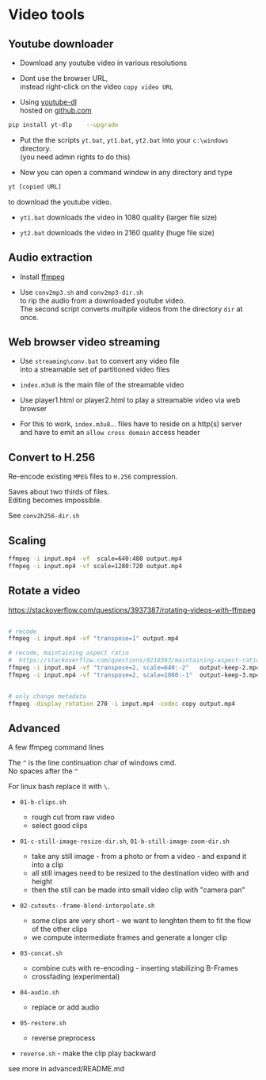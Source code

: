 # Video tools

## Youtube downloader

* Download any youtube video in various resolutions

* Dont use the browser URL,  
instead right-click on the video `copy video URL`

* Using [youtube-dl](https://en.wikipedia.org/wiki/Youtube-dl)  
hosted on [github.com](https://github.com/yt-dlp/yt-dlp)

```bash
pip install yt-dlp    --upgrade
```

* Put the the scripts `yt.bat`, `yt1.bat`, `yt2.bat` into your `c:\windows` directory.  
(you need admin rights to do this)

* Now you can open a command window in any directory and type  

```bash
yt [copied URL]
```

to download the youtube video.

* `yt1.bat` downloads the video in 1080 quality (larger file size)

* `yt2.bat` downloads the video in 2160 quality (huge file size)

## Audio extraction

* Install [ffmpeg](https://ffmpeg.org/download.html)

* Use `conv2mp3.sh` and `conv2mp3-dir.sh`  
to rip the audio from a downloaded youtube video.  
The second script converts _multiple_ videos from the directory `dir` at once.

## Web browser video streaming

* Use `streaming\conv.bat` to convert any video file  
into a streamable set of partitioned video files

* `index.m3u8` is the main file of the streamable video

* Use player1.html or player2.html to play a streamable video via web browser

* For this to work, `index.m3u8`... files have to reside on a http(s) server  
and have to emit an `allow cross domain` access header

## Convert to H.256

Re-encode existing `MPEG` files to `H.256` compression.

Saves about two thirds of files.  
Editing becomes impossible.

See `conv2h256-dir.sh`

## Scaling

```bash
ffmpeg -i input.mp4 -vf  scale=640:480 output.mp4
ffmpeg -i input.mp4 -vf scale=1280:720 output.mp4
```

## Rotate a video

<https://stackoverflow.com/questions/3937387/rotating-videos-with-ffmpeg>

```bash

# recode
ffmpeg -i input.mp4 -vf "transpose=1" output.mp4

# recode, maintaining aspect ratio
#  https://stackoverflow.com/questions/8218363/maintaining-aspect-ratio-with-ffmpeg
ffmpeg -i input.mp4 -vf "transpose=2, scale=640:-2"   output-keep-2.mp4
ffmpeg -i input.mp4 -vf "transpose=2, scale=1080:-1"  output-keep-3.mp4


# only change metadata
ffmpeg -display_rotation 270 -i input.mp4 -codec copy output.mp4
```

## Advanced

A few ffmpeg command lines

The `^` is the line continuation char of windows cmd.  
No spaces after the `^`

For linux bash replace it with `\`.

* `01-b-clips.sh`  
   * rough cut from raw video
   * select good clips

* `01-c-still-image-resize-dir.sh`, `01-b-still-image-zoom-dir.sh`
   * take any still image - from a photo or
      from a video - and expand it into a clip
   * all still images need to be resized to the destination video with and height
   * then the still can be made into small video clip with "camera pan"

* `02-cutouts--frame-blend-interpolate.sh`
   * some clips are very short - we want to lenghten them to fit the flow of the other clips
   * we compute intermediate frames and generate a longer clip

* `03-concat.sh`  
   * combine cuts with re-encoding - inserting stabilizing B-Frames
   * crossfading (experimental)

* `04-audio.sh`  
   * replace or add audio

* `05-restore.sh`  
   * reverse preprocess

* `reverse.sh` - make the clip play backward

see more in advanced/README.md